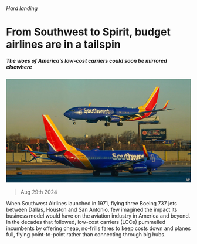 ###### Hard landing

# From Southwest to Spirit, budget airlines are in a tailspin 

##### The woes of America’s low-cost carriers could soon be mirrored elsewhere 

![image](images/20240831_WBP004.jpg) 

> Aug 29th 2024 

When Southwest Airlines launched in 1971, flying three Boeing 737 jets between Dallas, Houston and San Antonio, few imagined the impact its business model would have on the aviation industry in America and beyond. In the decades that followed, low-cost carriers (LCCs) pummelled incumbents by offering cheap, no-frills fares to keep costs down and planes full, flying point-to-point rather than connecting through big hubs. 

